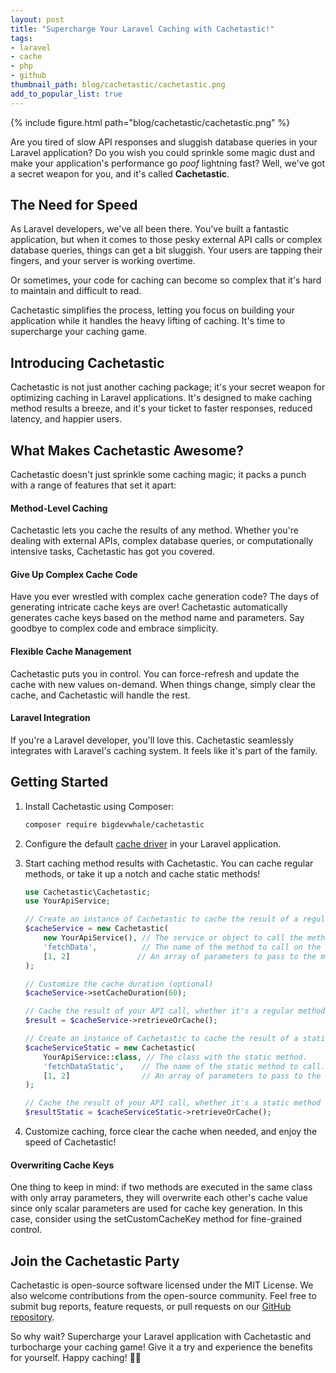 ```yaml
---
layout: post
title: "Supercharge Your Laravel Caching with Cachetastic!"
tags:
- laravel
- cache
- php
- github
thumbnail_path: blog/cachetastic/cachetastic.png
add_to_popular_list: true
---
```


{% include figure.html path="blog/cachetastic/cachetastic.png" %}

Are you tired of slow API responses and sluggish database queries in your Laravel application? 
Do you wish you could sprinkle some magic dust and make your application's performance go 
*poof* lightning fast? Well, we've got a secret weapon for you, and it's called **Cachetastic**.

## The Need for Speed

As Laravel developers, we've all been there. You've built a fantastic application, but when it comes to 
those pesky external API calls or complex database queries, things can get a bit sluggish. 
Your users are tapping their fingers, and your server is working overtime. 

Or sometimes, your code for caching can become so complex that 
it's hard to maintain and difficult to read. 

Cachetastic simplifies the process, letting you focus on 
building your application while it handles the heavy lifting of caching. It's time to supercharge your caching game.

## Introducing Cachetastic

Cachetastic is not just another caching package; it's your secret weapon for optimizing caching in Laravel applications. 
It's designed to make caching method results a breeze, and it's your ticket to faster responses, reduced latency, and 
happier users.

## What Makes Cachetastic Awesome?

Cachetastic doesn't just sprinkle some caching magic; it packs a punch with a range of features that set it apart:

#### Method-Level Caching

Cachetastic lets you cache the results of any method. Whether you're dealing with external APIs, 
complex database queries, or computationally intensive tasks, Cachetastic has got you covered.

#### Give Up Complex Cache Code

Have you ever wrestled with complex cache generation code? The days of generating intricate cache keys are over! 
Cachetastic automatically generates cache keys based on the method name and parameters. 
Say goodbye to complex code and embrace simplicity.

#### Flexible Cache Management

Cachetastic puts you in control. You can force-refresh and update the cache with new values on-demand. When things change, 
simply clear the cache, and Cachetastic will handle the rest.

#### Laravel Integration

If you're a Laravel developer, you'll love this. Cachetastic seamlessly integrates with Laravel's caching system. 
It feels like it's part of the family.

## Getting Started

1. Install Cachetastic using Composer:
    ``` bash
    composer require bigdevwhale/cachetastic
    ```

2. Configure the default [cache driver](https://laravel.com/docs/10.x/cache) in your Laravel application.
3. Start caching method results with Cachetastic. You can cache regular methods, or take it up a notch and cache static methods!
    ``` php
    use Cachetastic\Cachetastic;
    use YourApiService;
   
    // Create an instance of Cachetastic to cache the result of a regular method
    $cacheService = new Cachetastic(
        new YourApiService(), // The service or object to call the method on.
        'fetchData',          // The name of the method to call on the service.
        [1, 2]               // An array of parameters to pass to the method.
    );
   
    // Customize the cache duration (optional)
    $cacheService->setCacheDuration(60);
   
    // Cache the result of your API call, whether it's a regular method
    $result = $cacheService->retrieveOrCache();
   
    // Create an instance of Cachetastic to cache the result of a static method
    $cacheServiceStatic = new Cachetastic(
        YourApiService::class, // The class with the static method.
        'fetchDataStatic',    // The name of the static method to call.
        [1, 2]                // An array of parameters to pass to the static method.
    );
   
    // Cache the result of your API call, whether it's a static method
    $resultStatic = $cacheServiceStatic->retrieveOrCache();
    ```
4. Customize caching, force clear the cache when needed, and enjoy the speed of Cachetastic!

#### Overwriting Cache Keys

One thing to keep in mind: if two methods are executed in the same class with only array parameters, 
they will overwrite each other's cache value since only scalar parameters are used for cache key generation. 
In this case, consider using the setCustomCacheKey method for fine-grained control.

## Join the Cachetastic Party
Cachetastic is open-source software licensed under the MIT License. We also welcome contributions from the open-source community. 
Feel free to submit bug reports, feature requests, or pull requests on our [GitHub repository](https://github.com/bigdevwhale/cachetastic).

So why wait? Supercharge your Laravel application with Cachetastic and turbocharge your caching game! 
Give it a try and experience the benefits for yourself. Happy caching! 💨✨

